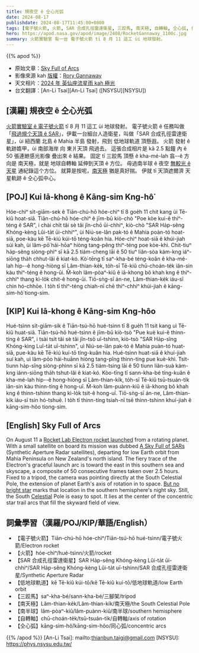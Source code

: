 ```yaml
---
title: 規夜空 ê 仝心光弧
date: 2024-08-17
publishdate: 2024-08-17T11:45:00+0800
tags: [電子號火箭, 火箭, SAR 合成孔徑雷達衛星, 三跤馬, 南天極, 自轉軸, 仝心弧, 低地球軌道, 南半球]
hero: https://apod.nasa.gov/apod/image/2408/RocketGannaway_1100c.jpg
summary: 火箭實驗室 有一台 電子號火箭 tī 8 月 11 這工 ùi 地球發射。
---
```


{{% apod %}}

- 原始文章：[Sky Full of Arcs](https://apod.nasa.gov/apod/ap240817.html)
- 影像來源 kah [版權][copyright]：[Rory Gannaway](https://www.instagram.com/rorygannaway/)
- 天文相片：[2024 年 英仙座流星雨 kah 極光](https://www.facebook.com/media/set/?set=a.488496753878907&type=3)
- 台文翻譯：[An-Li Tsai][An-Li Tsai] ([NSYSU][NSYSU])

## [漢羅] 規夜空 ê 仝心光弧
[火箭實驗室 ê 電子號火箭][Rocket Lab Electron rocket launched] tī 8 月 11 這工 ùi 地球發射。
電子號火箭 ê 任務叫做「[飛過規个天頂 ê SAR][A Sky Full of SARs]」，伊載一台細台人造衛星，叫做「SAR 合成孔徑雷達衛星」，ùi 紐西蘭 北島 ê Mahia 半島 發射，飛到 低地球軌道 頂懸遐。
火箭 發射 ê 軌跡媠甲，ùi 南部海岸 向 東爿天頂 飛過去。
這張合成相片是 kā 2.5 點鐘 內 ê 50 張連紲感光影像 疊出來 ê 結果。
固定 tī 三跤馬 頂懸 ê kha-mé-lah 翕--ê 方向是 南天極，就是 地球自轉軸 延伸到天頂 ê 方位。
毋過南半球 ê 夜空 [無較光 ê 天星][But no bright star] 通紀錄這个方位。
就算是按呢，[南天極][Celestial] 猶是真好揣。
伊就 tī 天頂遮爾濟 天星軌跡 ê 仝心弧中心。

## [POJ] Kui Iā-khong ê Kāng-sim Kng-hô͘
Hóe-chìⁿ si̍t-giām-sek ê Tiān-chú-hō hóe-chìⁿ tī 8 goe̍h 11 chit kang ùi Tē-kiû hoat-siā.
Tiān-chú-hō hóe-chìⁿ ê jīm-bū kiò-chò "Poe kòe kui-ê thiⁿ-téng ê SAR", i chài chi̍t tâi sè tâi jîn-chō ūi-chhiⁿ, kiò-chò "SAR Ha̍p-sêng Khóng-kèng Lûi-ta̍t ūi-chhiⁿ", ùi Niú-se-lân pak-tó ê Mahia poàn-tó hoat-siā, poe-kàu kē Tē-kiú kúi-tō téng-koân hia.
Hóe-chìⁿ hoat-siā ê khúi-jiah súi kah, ùi lâm-pō͘ hái-hōaⁿ hiòng tang-pêng thiⁿ-téng poe kòe-khì.
Chit-tiuⁿ ha̍p-sêng siòng-phìⁿ sī kā 2.5 tiám-cheng lāi ê 50 tiuⁿ liân-sòa kám-kng iáⁿ-siōng tha̍h chhut-lâi ê kiat-kó.
Kò͘-tēng tī saⁿ-kha-bé téng-koân ê kha-mé-lah hip--ê hong-hiòng sī Lâm-thian-ke̍k, to̍h-sī Tē-kiû chū-choán-te̍k iân-sin kàu thiⁿ-téng ê hong-ūi.
M̄-koh lâm-pòaⁿ-kiû ê iā-khong bô khah kng ê thiⁿ-chhiⁿ thang kì-lo̍k chit-ê hong-ūi.
Tiō-sǹg-sī án-ne, Lâm-thian-ke̍k iáu-sī chin hó-chhōe.
I to̍h tī thiⁿ-téng chiah-nī chē thiⁿ-chhiⁿ khúi-jiah ê kāng-sim-hô͘ tiong-sim.

## [KIP] Kui Iā-khong ê Kāng-sim Kng-hôo
Hué-tsìnn si̍t-giām-sik ê Tiān-tsú-hō hué-tsìnn tī 8 gue̍h 11 tsit kang uì Tē-kiû huat-siā.
Tiān-tsú-hō hué-tsìnn ê jīm-bū kiò-tsò "Pue kuè kui-ê thinn-tíng ê SAR", i tsài tsi̍t tâi sè tâi jîn-tsō uī-tshinn, kiò-tsò "SAR Ha̍p-sîng Khóng-kìng Luî-ta̍t uī-tshinn", uì Niú-se-lân pak-tó ê Mahia puàn-tó huat-siā, pue-kàu kē Tē-kiú kuí-tō tíng-kuân hia.
Hué-tsìnn huat-siā ê khuí-jiah suí kah, uì lâm-pōo hái-huānn hiòng tang-pîng thinn-tíng pue kuè-khì.
Tsit-tiunn ha̍p-sîng siòng-phìnn sī kā 2.5 tiám-tsing lāi ê 50 tiunn liân-suà kám-kng iánn-siōng tha̍h tshut-lâi ê kiat-kó.
Kòo-tīng tī sann-kha-bé tíng-kuân ê kha-mé-lah hip--ê hong-hiòng sī Lâm-thian-ki̍k, to̍h-sī Tē-kiû tsū-tsuán-ti̍k iân-sin kàu thinn-tíng ê hong-uī.
M̄-koh lâm-puànn-kiû ê iā-khong bô khah kng ê thinn-tshinn thang kì-lo̍k tsit-ê hong-uī.
Tiō-sǹg-sī án-ne, Lâm-thian-ki̍k iáu-sī tsin hó-tshuē.
I to̍h tī thinn-tíng tsiah-nī tsē thinn-tshinn khuí-jiah ê kāng-sim-hôo tiong-sim.

## [English] Sky Full of Arcs
On August 11 a [Rocket Lab Electron rocket launched][Rocket Lab Electron rocket launched] from a rotating planet.
With a small satellite on board its mission was dubbed [A Sky Full of SARs][A Sky Full of SARs] (Synthetic Aperture Radar satellites), departing for low Earth orbit from Mahia Peninsula on New Zealand's north island.
The fiery trace of the Electron's graceful launch arc is toward the east in this southern sea and skyscape, a composite of 50 consecutive frames taken over 2.5 hours.
Fixed to a tripod, the camera was pointing directly at the South Celestial Pole, the extension of planet Earth's axis of rotation in to space.
[But no bright star][But no bright star] marks that location in the southern hemisphere's night sky.
Still, the South [Celestial][Celestial] Pole is easy to spot.
It lies at the center of the concentric star trail arcs that fill the skyward field of view.

## 詞彙學習（漢羅/POJ/KIP/華語/English）
- 【電子號火箭】Tiān-chú-hō hóe-chìⁿ/Tiān-tsú-hō hué-tsìnn/電子號火箭/Electron rocket
- 【火箭】hóe-chìⁿ/hué-tsìnn/火箭/rocket
- 【SAR 合成孔徑雷達衛星】SAR Ha̍p-sêng Khóng-kèng Lûi-ta̍t ūi-chhiⁿ/SAR Ha̍p-sêng Khóng-kèng Lûi-ta̍t uī-tshinn/SAR 合成孔徑雷達衛星/Synthetic Aperture Radar
- 【低地球軌道】kē Tē-kiû kúi-tō/kē Tē-kiû kuí-tō/低地球軌道/low Earth orbit
- 【三跤馬】saⁿ-kha-bé/sann-kha-bé/三腳架/tripod
- 【南天極】Lâm-thian-ke̍k/Lâm-thian-ki̍k/南天極/the South Celestial Pole
- 【南半球】lâm-pòaⁿ-kiû/lâm-puànn-kiû/南半球/southern hemisphere
- 【自轉軸】chū-choán-te̍k/tsū-tsuán-ti̍k/自轉軸/axis of rotation
- 【仝心弧】kāng-sim-hô͘/kāng-sim-hôo/同心弧/concentric arcs

{{% /apod %}}
[An-Li Tsai]: mailto:thianbun.taigi@gmail.com
[NSYSU]: https://phys.nsysu.edu.tw/

[copyright]: https://apod.nasa.gov/apod/fap/lib/about_apod.html#srapply
[License3]: https://creativecommons.org/licenses/by/3.0/
[License2]:https://creativecommons.org/licenses/by-nc-nd/2.0/

[Rocket Lab Electron rocket launched]:https://en.wikipedia.org/wiki/List_of_Electron_rocket_launches
[A Sky Full of SARs]:https://www.rocketlabusa.com/missions/missions-launched/a-sky-full-of-sars/
[But no bright star]:https://apod.nasa.gov/apod/ap191130.html
[Celestial]:https://science.nasa.gov/learn/basics-of-space-flight/chapter2-2/
